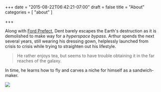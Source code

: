 +++
date = "2015-08-22T06:42:21-07:00"
draft = false
title = "About"
categories = [ "about" ]

+++

Along with [Ford Prefect](https://en.wikipedia.org/wiki/Ford_Prefect_\(character\)), Dent barely escapes the Earth's destruction as it is demolished to make way for a *hyperspace bypass*. Arthur spends the next several years, still wearing his dressing gown, helplessly launched from crisis to crisis while trying to straighten out his lifestyle.

> He rather enjoys tea, but seems to have trouble obtaining it in the far reaches of the galaxy.

In time, he learns how to fly and carves a niche for himself as a sandwich-maker.

<img src="//placehold.it/300x300" class="profile">
